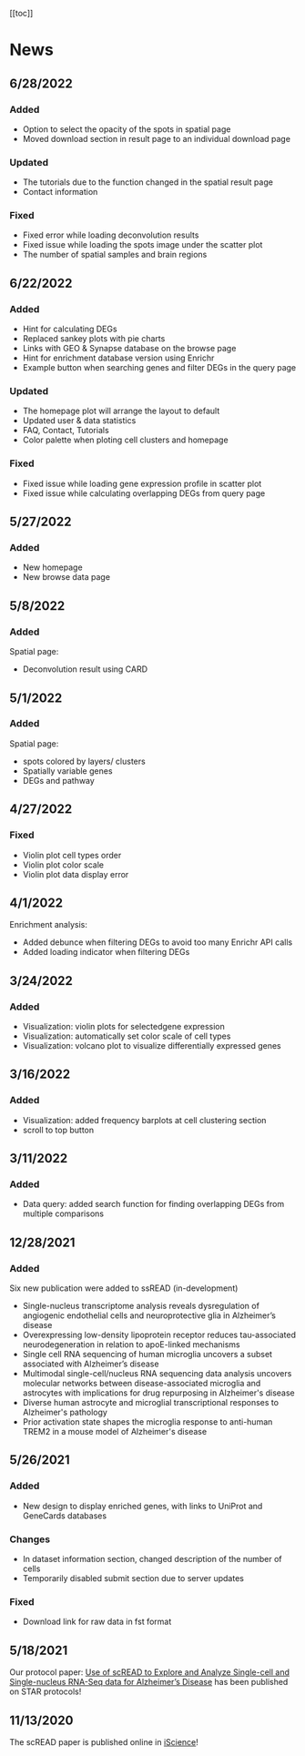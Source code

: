 [[toc]]

# News

## 6/28/2022

### Added

- Option to select the opacity of the spots in spatial page
- Moved download section in result page to an individual download page

### Updated

- The tutorials due to the function changed in the spatial result page
- Contact information

### Fixed

- Fixed error while loading deconvolution results
- Fixed issue while loading the spots image under the scatter plot
- The number of spatial samples and brain regions

## 6/22/2022

### Added

- Hint for calculating DEGs
- Replaced sankey plots with pie charts
- Links with GEO & Synapse database on the browse page
- Hint for enrichment database version using Enrichr
- Example button when searching genes and filter DEGs in the query page

### Updated

- The homepage plot will arrange the layout to default
- Updated user & data statistics
- FAQ, Contact, Tutorials
- Color palette when ploting cell clusters and homepage

### Fixed

- Fixed issue while loading gene expression profile in scatter plot
- Fixed issue while calculating overlapping DEGs from query page

## 5/27/2022

### Added

- New homepage
- New browse data page

## 5/8/2022

### Added

Spatial page:

- Deconvolution result using CARD

## 5/1/2022

### Added

Spatial page:

- spots colored by layers/ clusters
- Spatially variable genes
- DEGs and pathway

## 4/27/2022

### Fixed

- Violin plot cell types order
- Violin plot color scale
- Violin plot data display error

## 4/1/2022

Enrichment analysis:

- Added debunce when filtering DEGs to avoid too many Enrichr API calls
- Added loading indicator when filtering DEGs

## 3/24/2022

### Added

- Visualization: violin plots for selectedgene expression
- Visualization: automatically set color scale of cell types
- Visualization: volcano plot to visualize differentially expressed genes

## 3/16/2022

### Added

- Visualization: added frequency barplots at cell clustering section
- scroll to top button

## 3/11/2022

### Added

- Data query: added search function for finding overlapping DEGs from multiple comparisons

## 12/28/2021

### Added

Six new publication were added to ssREAD (in-development)

- Single-nucleus transcriptome analysis reveals dysregulation of angiogenic endothelial cells and neuroprotective glia in Alzheimer’s disease
- Overexpressing low-density lipoprotein receptor reduces tau-associated neurodegeneration in relation to apoE-linked mechanisms
- Single cell RNA sequencing of human microglia uncovers a subset associated with Alzheimer’s disease
- Multimodal single-cell/nucleus RNA sequencing data analysis uncovers molecular networks between disease-associated microglia and astrocytes with implications for drug repurposing in Alzheimer's disease
- Diverse human astrocyte and microglial transcriptional responses to Alzheimer's pathology
- Prior activation state shapes the microglia response to anti-human TREM2 in a mouse model of Alzheimer's disease

## 5/26/2021

### Added

- New design to display enriched genes, with links to UniProt and GeneCards databases

### Changes

- In dataset information section, changed description of the number of cells
- Temporarily disabled submit section due to server updates

### Fixed

- Download link for raw data in fst format

## 5/18/2021

Our protocol paper: [Use of scREAD to Explore and Analyze Single-cell and Single-nucleus RNA-Seq data for Alzheimer’s Disease](https://doi.org/10.1016/j.xpro.2021.100513) has been published on STAR protocols!

## 11/13/2020

The scREAD paper is published online in [iScience](<https://www.cell.com/iscience/fulltext/S2589-0042(20)30966-4?rss=yes>)!